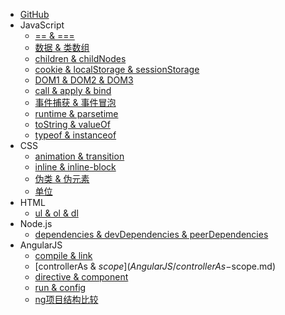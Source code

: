 * [GitHub](https://github.com/GYF1/Difference)
* JavaScript
    * [== & ===](JavaScript/==-===.md)
    * [数据 & 类数组](JavaScript/array-array-like.md)
    * [children & childNodes](JavaScript/children-childNodes.md)
    * [cookie & localStorage & sessionStorage](JavaScript/cookie-localStorage-sessionStorage.md)
    * [DOM1 & DOM2 & DOM3](JavaScript/DOM1-DOM2-DOM3.md)
    * [call & apply & bind](JavaScript/function-call-apply-bind.md)
    * [事件捕获 & 事件冒泡](JavaScript/event-capture-bubble.md)
    * [runtime & parsetime](JavaScript/runtime-parsetime.md)
    * [toString & valueOf](JavaScript/toString-valueOf.md)
    * [typeof & instanceof](JavaScript/typeof-instanceof.md)
* CSS
    * [animation & transition](CSS/animation-transition.md)
    * [inline & inline-block](CSS/inline-inline-block.md)
    * [伪类 & 伪元素](CSS/pseudo-classes-elements.md)
    * [单位](CSS/units.md)
* HTML
    * [ul & ol & dl](HTML/ul-ol-dl.md)
* Node.js
    * [dependencies & devDependencies & peerDependencies](Node.js/dependencies-devDependencies-peerDependencies.md)
* AngularJS
    * [compile & link](AngularJS/compile-link.md)
    * [controllerAs & $scope](AngularJS/controllerAs-$scope.md)
    * [directive & component](AngularJS/directive-component.md)
    * [run & config](AngularJS/run-config.md)
    * [ng项目结构比较](AngularJS/type-feature.md)
